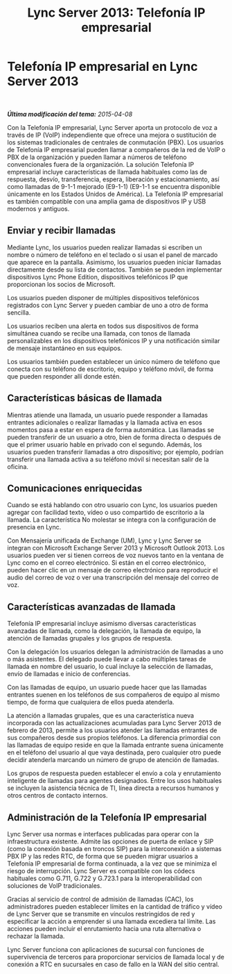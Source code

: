 ﻿---
title: 'Lync Server 2013: Telefonía IP empresarial'
TOCTitle: Telefonía IP empresarial
ms:assetid: c9da8099-6f4f-4346-ac67-f041bb96072c
ms:mtpsurl: https://technet.microsoft.com/es-es/library/Gg417163(v=OCS.15)
ms:contentKeyID: 48276672
ms.date: 01/07/2017
mtps_version: v=OCS.15
ms.translationtype: HT
---

# Telefonía IP empresarial en Lync Server 2013

 

_**Última modificación del tema:** 2015-04-08_

Con la Telefonía IP empresarial, Lync Server aporta un protocolo de voz a través de IP (VoIP) independiente que ofrece una mejora o sustitución de los sistemas tradicionales de centrales de conmutación (PBX). Los usuarios de Telefonía IP empresarial pueden llamar a compañeros de la red de VoIP o PBX de la organización y pueden llamar a números de teléfono convencionales fuera de la organización. La solución Telefonía IP empresarial incluye características de llamada habituales como las de respuesta, desvío, transferencia, espera, liberación y estacionamiento, así como llamadas de 9-1-1 mejorado (E9-1-1) (E9-1-1 se encuentra disponible únicamente en los Estados Unidos de América). La Telefonía IP empresarial es también compatible con una amplia gama de dispositivos IP y USB modernos y antiguos.

## Enviar y recibir llamadas

Mediante Lync, los usuarios pueden realizar llamadas si escriben un nombre o número de teléfono en el teclado o si usan el panel de marcado que aparece en la pantalla. Asimismo, los usuarios pueden iniciar llamadas directamente desde su lista de contactos. También se pueden implementar dispositivos Lync Phone Edition, dispositivos telefónicos IP que proporcionan los socios de Microsoft.

Los usuarios pueden disponer de múltiples dispositivos telefónicos registrados con Lync Server y pueden cambiar de uno a otro de forma sencilla.

Los usuarios reciben una alerta en todos sus dispositivos de forma simultánea cuando se recibe una llamada, con tonos de llamada personalizables en los dispositivos telefónicos IP y una notificación similar de mensaje instantáneo en sus equipos.

Los usuarios también pueden establecer un único número de teléfono que conecta con su teléfono de escritorio, equipo y teléfono móvil, de forma que pueden responder allí donde estén.

## Características básicas de llamada

Mientras atiende una llamada, un usuario puede responder a llamadas entrantes adicionales o realizar llamadas y la llamada activa en esos momentos pasa a estar en espera de forma automática. Las llamadas se pueden transferir de un usuario a otro, bien de forma directa o después de que el primer usuario hable en privado con el segundo. Además, los usuarios pueden transferir llamadas a otro dispositivo; por ejemplo, podrían transferir una llamada activa a su teléfono móvil si necesitan salir de la oficina.

## Comunicaciones enriquecidas

Cuando se está hablando con otro usuario con Lync, los usuarios pueden agregar con facilidad texto, vídeo o uso compartido de escritorio a la llamada. La característica No molestar se integra con la configuración de presencia en Lync.

Con Mensajería unificada de Exchange (UM), Lync y Lync Server se integran con Microsoft Exchange Server 2013 y Microsoft Outlook 2013. Los usuarios pueden ver si tienen correos de voz nuevos tanto en la ventana de Lync como en el correo electrónico. Si están en el correo electrónico, pueden hacer clic en un mensaje de correo electrónico para reproducir el audio del correo de voz o ver una transcripción del mensaje del correo de voz.

## Características avanzadas de llamada

Telefonía IP empresarial incluye asimismo diversas características avanzadas de llamada, como la delegación, la llamada de equipo, la atención de llamadas grupales y los grupos de respuesta.

Con la delegación los usuarios delegan la administración de llamadas a uno o más asistentes. El delegado puede llevar a cabo múltiples tareas de llamada en nombre del usuario, lo cual incluye la selección de llamadas, envío de llamadas e inicio de conferencias.

Con las llamadas de equipo, un usuario puede hacer que las llamadas entrantes suenen en los teléfonos de sus compañeros de equipo al mismo tiempo, de forma que cualquiera de ellos pueda atenderla.

La atención a llamadas grupales, que es una característica nueva incorporada con las actualizaciones acumuladas para Lync Server 2013 de febrero de 2013, permite a los usuarios atender las llamadas entrantes de sus compañeros desde sus propios teléfonos. La diferencia primordial con las llamadas de equipo reside en que la llamada entrante suena únicamente en el teléfono del usuario al que vaya destinada, pero cualquier otro puede decidir atenderla marcando un número de grupo de atención de llamadas.

Los grupos de respuesta pueden establecer el envío a cola y enrutamiento inteligente de llamadas para agentes designados. Entre los usos habituales se incluyen la asistencia técnica de TI, línea directa a recursos humanos y otros centros de contacto internos.

## Administración de la Telefonía IP empresarial

Lync Server usa normas e interfaces publicadas para operar con la infraestructura existente. Admite las opciones de puerta de enlace y SIP (como la conexión basada en troncos SIP) para la interconexión a sistemas PBX IP y las redes RTC, de forma que se pueden migrar usuarios a Telefonía IP empresarial de forma continuada, a la vez que se minimiza el riesgo de interrupción. Lync Server es compatible con los códecs habituales como G.711, G.722 y G.723.1 para la interoperabilidad con soluciones de VoIP tradicionales.

Gracias al servicio de control de admisión de llamadas (CAC), los administradores pueden establecer límites en la cantidad de tráfico y vídeo de Lync Server que se transmite en vínculos restringidos de red y especificar la acción a emprender si una llamada excediera tal límite. Las acciones pueden incluir el enrutamiento hacia una ruta alternativa o rechazar la llamada.

Lync Server funciona con aplicaciones de sucursal con funciones de supervivencia de terceros para proporcionar servicios de llamada local y de conexión a RTC en sucursales en caso de fallo en la WAN del sitio central.

